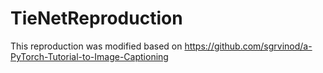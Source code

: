 # TieNetReproduction
This reproduction was modified based on https://github.com/sgrvinod/a-PyTorch-Tutorial-to-Image-Captioning
